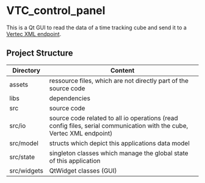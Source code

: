 # VTC_control_panel

This is a Qt GUI to read the data of a time tracking cube <!-- TODO: Hier link zum Cube Projekt einfügen --> and send it to
a [Vertec XML endpoint](https://www.vertec.com/de/kb/vertec-xml-schnittstelle/).

## Project Structure

Directory | Content
----------|---------
assets    | ressource files, which are not directly part of the source code
libs      | dependencies
src       | source code
src/io    | source code related to all io operations (read config files, serial communication with the cube, Vertec XML endpoint)
src/model | structs which depict this applications data model
src/state | singleton classes which manage the global state of this application
src/widgets | QtWidget classes (GUI)
